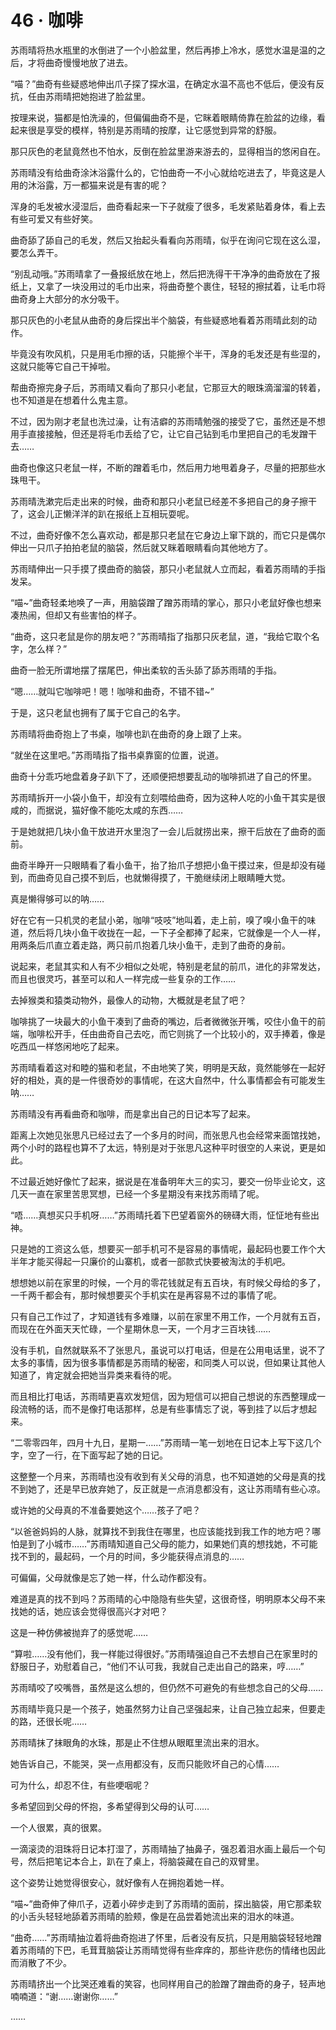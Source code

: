 # 46 · 咖啡

苏雨晴将热水瓶里的水倒进了一个小脸盆里，然后再掺上冷水，感觉水温是温的之后，才将曲奇慢慢地放了进去。

“喵？”曲奇有些疑惑地伸出爪子探了探水温，在确定水温不高也不低后，便没有反抗，任由苏雨晴把她抱进了脸盆里。

按理来说，猫都是怕洗澡的，但偏偏曲奇不是，它眯着眼睛倚靠在脸盆的边缘，看起来很是享受的模样，特别是苏雨晴的按摩，让它感觉到异常的舒服。

那只灰色的老鼠竟然也不怕水，反倒在脸盆里游来游去的，显得相当的悠闲自在。

苏雨晴没有给曲奇涂沐浴露什么的，它怕曲奇一不小心就给吃进去了，毕竟这是人用的沐浴露，万一都猫来说是有害的呢？

浑身的毛发被水浸湿后，曲奇看起来一下子就瘦了很多，毛发紧贴着身体，看上去有些可爱又有些好笑。

曲奇舔了舔自己的毛发，然后又抬起头看看向苏雨晴，似乎在询问它现在这么湿，要怎么弄干。

“别乱动哦。”苏雨晴拿了一叠报纸放在地上，然后把洗得干干净净的曲奇放在了报纸上，又拿了一块没用过的毛巾出来，将曲奇整个裹住，轻轻的擦拭着，让毛巾将曲奇身上大部分的水分吸干。

那只灰色的小老鼠从曲奇的身后探出半个脑袋，有些疑惑地看着苏雨晴此刻的动作。

毕竟没有吹风机，只是用毛巾擦的话，只能擦个半干，浑身的毛发还是有些湿的，这就只能等它自己干掉啦。

帮曲奇擦完身子后，苏雨晴又看向了那只小老鼠，它那豆大的眼珠滴溜溜的转着，也不知道是在想着什么鬼主意。

不过，因为刚才老鼠也洗过澡，让有洁癖的苏雨晴勉强的接受了它，虽然还是不想用手直接接触，但还是将毛巾丢给了它，让它自己钻到毛巾里把自己的毛发蹭干去……

曲奇也像这只老鼠一样，不断的蹭着毛巾，然后用力地甩着身子，尽量的把那些水珠甩干。

苏雨晴洗漱完后走出来的时候，曲奇和那只小老鼠已经差不多把自己的身子擦干了，这会儿正懒洋洋的趴在报纸上互相玩耍呢。

不过，曲奇好像不怎么喜欢动，都是那只老鼠在它身边上窜下跳的，而它只是偶尔伸出一只爪子拍拍老鼠的脑袋，然后就又眯着眼睛看向其他地方了。

苏雨晴伸出一只手摸了摸曲奇的脑袋，那只小老鼠就人立而起，看着苏雨晴的手指发呆。

“喵\~”曲奇轻柔地唤了一声，用脑袋蹭了蹭苏雨晴的掌心，那只小老鼠好像也想来凑热闹，但却又有些害怕的样子。

“曲奇，这只老鼠是你的朋友吧？”苏雨晴指了指那只灰老鼠，道，“我给它取个名字，怎么样？”

曲奇一脸无所谓地摆了摆尾巴，伸出柔软的舌头舔了舔苏雨晴的手指。

“嗯……就叫它咖啡吧！嗯！咖啡和曲奇，不错不错\~”

于是，这只老鼠也拥有了属于它自己的名字。

苏雨晴将曲奇抱上了书桌，咖啡也趴在曲奇的身上跟了上来。

“就坐在这里吧。”苏雨晴指了指书桌靠窗的位置，说道。

曲奇十分乖巧地盘着身子趴下了，还顺便把想要乱动的咖啡抓进了自己的怀里。

苏雨晴拆开一小袋小鱼干，却没有立刻喂给曲奇，因为这种人吃的小鱼干其实是很咸的，而据说，猫好像不能吃太咸的东西……

于是她就把几块小鱼干放进开水里泡了一会儿后就捞出来，擦干后放在了曲奇的面前。

曲奇半睁开一只眼睛看了看小鱼干，抬了抬爪子想把小鱼干摸过来，但是却没有碰到，而曲奇见自己摸不到后，也就懒得摸了，干脆继续闭上眼睛睡大觉。

真是懒得够可以的呐……

好在它有一只机灵的老鼠小弟，咖啡“吱吱”地叫着，走上前，嗅了嗅小鱼干的味道，然后将几块小鱼干收拢在一起，一下子全都捧了起来，它就像是一个人一样，用两条后爪直立着走路，两只前爪抱着几块小鱼干，走到了曲奇的身前。

说起来，老鼠其实和人有不少相似之处呢，特别是老鼠的前爪，进化的非常发达，而且也很灵巧，甚至可以和人一样完成一些复杂的工作……

去掉猴类和猿类动物外，最像人的动物，大概就是老鼠了吧？

咖啡挑了一块最大的小鱼干凑到了曲奇的嘴边，后者微微张开嘴，咬住小鱼干的前端，咖啡松开手，任由曲奇自己去吃，而它则挑了一个比较小的，双手捧着，像是吃西瓜一样悠闲地吃了起来。

苏雨晴看着这对和睦的猫和老鼠，不由地笑了笑，明明是天敌，竟然能够在一起好好的相处，真的是一件很奇妙的事情呢，在这大自然中，什么事情都会有可能发生呐……

苏雨晴没有再看曲奇和咖啡，而是拿出自己的日记本写了起来。

距离上次她见张思凡已经过去了一个多月的时间，而张思凡也会经常来面馆找她，两个小时的路程也算不了太远，特别是对于张思凡这种平时很空的人来说，更是如此。

不过最近她好像忙了起来，据说是在准备明年大三的实习，要交一份毕业论文，这几天一直在家里苦思冥想，已经一个多星期没有来找苏雨晴了呢。

“唔……真想买只手机呀……”苏雨晴托着下巴望着窗外的磅礴大雨，怔怔地有些出神。

只是她的工资这么低，想要买一部手机可不是容易的事情呢，最起码也要工作个大半年才能买得起一只廉价的山寨机，或者一部款式快要被淘汰的手机吧。

想想她以前在家里的时候，一个月的零花钱就足有五百块，有时候父母给的多了，一千两千都会有，那时候想要买个手机实在是再容易不过的事情了呢。

只有自己工作过了，才知道钱有多难赚，以前在家里不用工作，一个月就有五百，而现在在外面天天忙碌，一个星期休息一天，一个月才三百块钱……

没有手机，自然就联系不了张思凡，虽说可以打电话，但是在公用电话里，说不了太多的事情，因为很多事情都是苏雨晴的秘密，和同类人可以说，但如果让其他人知道了，肯定就会把她当异类来看待的呢。

而且相比打电话，苏雨晴更喜欢发短信，因为短信可以把自己想说的东西整理成一段流畅的话，而不是像打电话那样，总是有些事情忘了说，等到挂了以后才想起来。

“二零零四年，四月十九日，星期一……”苏雨晴一笔一划地在日记本上写下这几个字，空了一行，在下面写起了她的日记。

这整整一个月来，苏雨晴也没有收到有关父母的消息，也不知道她的父母是真的找不到她了，还是早已放弃她了，反正就是一点消息都没有，这让苏雨晴有些心凉。

或许她的父母真的不准备要她这个……孩子了吧？

“以爸爸妈妈的人脉，就算找不到我住在哪里，也应该能找到我工作的地方吧？哪怕是到了小城市……”苏雨晴知道自己父母的能力，如果她们真的想找她，不可能找不到的，最起码，一个月的时间，多少能获得点消息的……

可偏偏，父母就像是忘了她一样，什么动作都没有。

难道是真的找不到吗？苏雨晴的心中隐隐有些失望，这很奇怪，明明原本父母不来找她的话，她应该会觉得很高兴才对吧？

这是一种仿佛被抛弃了的感觉呢……

“算啦……没有他们，我一样能过得很好。”苏雨晴强迫自己不去想自己在家里时的舒服日子，劝慰着自己，“他们不认可我，我就自己走出自己的路来，哼……”

苏雨晴咬了咬嘴唇，虽然是这么想的，但仍然不可避免的有些想念自己的父母……

苏雨晴毕竟只是一个孩子，她虽然努力让自己坚强起来，让自己独立起来，但要走的路，还很长呢……

苏雨晴抹了抹眼角的水珠，那是止不住想从眼眶里流出来的泪水。

她告诉自己，不能哭，哭一点用都没有，反而只能败坏自己的心情……

可为什么，却忍不住，有些哽咽呢？

多希望回到父母的怀抱，多希望得到父母的认可……

一个人很累，真的很累。

一滴滚烫的泪珠将日记本打湿了，苏雨晴抽了抽鼻子，强忍着泪水画上最后一个句号，然后把笔记本合上，趴在了桌上，将脑袋藏在自己的双臂里。

这个姿势让她觉得很安心，就好像有人在拥抱着她一样。

“喵\~”曲奇伸了伸爪子，迈着小碎步走到了苏雨晴的面前，探出脑袋，用它那柔软的小舌头轻轻地舔着苏雨晴的脸颊，像是在品尝着她流出来的泪水的味道。

“曲奇……”苏雨晴抽泣着将曲奇抱进了怀里，后者没有反抗，只是用脑袋轻轻地蹭着苏雨晴的下巴，毛茸茸脑袋让苏雨晴觉得有些痒痒的，那些许悲伤的情绪也因此而消散了不少。

苏雨晴挤出一个比哭还难看的笑容，也同样用自己的脸蹭了蹭曲奇的身子，轻声地喃喃道：“谢……谢谢你……”

……
